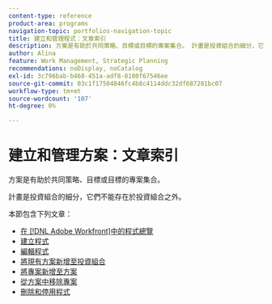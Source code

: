 ```yaml
---
content-type: reference
product-area: programs
navigation-topic: portfolios-navigation-topic
title: 建立和管理程式：文章索引
description: 方案是有助於共同策略、目標或目標的專案集合。 計畫是投資組合的細分，它們不能存在於投資組合之外。
author: Alina
feature: Work Management, Strategic Planning
recommendations: noDisplay, noCatalog
exl-id: 3c796bab-b468-451a-adf8-8180f67546ee
source-git-commit: 03c1f17504846fc4b8c4114ddc32df687281bc07
workflow-type: tm+mt
source-wordcount: '107'
ht-degree: 0%

---
```


# 建立和管理方案：文章索引

方案是有助於共同策略、目標或目標的專案集合。

計畫是投資組合的細分，它們不能存在於投資組合之外。

本節包含下列文章：

* [在 [!DNL Adobe Workfront]中的程式總覽](/help/quicksilver/manage-work/portfolios/create-and-manage-programs/programs-overview.md)
* [建立程式](../../../manage-work/portfolios/create-and-manage-programs/create-program.md)
* [編輯程式](../../../manage-work/portfolios/create-and-manage-programs/edit-programs.md)
* [將現有方案新增至投資組合](../../../manage-work/portfolios/create-and-manage-programs/move-program.md)
* [將專案新增至方案](../../../manage-work/portfolios/create-and-manage-programs/add-project-to-program.md)
* [從方案中移除專案](../../../manage-work/portfolios/create-and-manage-programs/remove-project-from-program.md)
* [刪除和停用程式](/help/quicksilver/manage-work/portfolios/create-and-manage-programs/delete-and-deactivate-programs.md)
